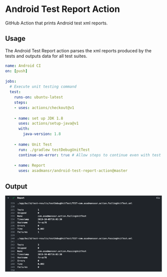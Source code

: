 # Android Test Report Action
GitHub Action that prints Android test xml reports.

## Usage

The Android Test Report action parses the xml reports produced by the tests and outputs data for all test suites.

```yml
name: Android CI
on: [push]

jobs:
  # Execute unit testing command
  test:
    runs-on: ubuntu-latest
    steps:
    - uses: actions/checkout@v1

    - name: set up JDK 1.8
      uses: actions/setup-java@v1
      with:
        java-version: 1.8

    - name: Unit Test
      run: ./gradlew testDebugUnitTest
      continue-on-error: true # Allow steps to continue even with test failures

    - name: Report
      uses: asadmansr/android-test-report-action@master
```

## Output

![action](./images/action.png)
